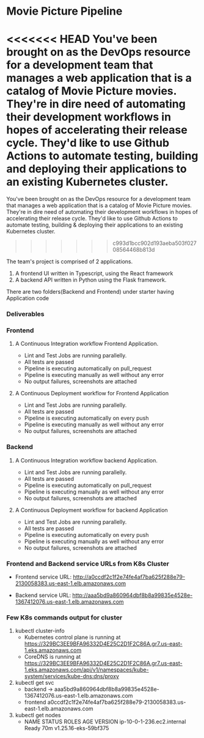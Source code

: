 # Movie Picture Pipeline

<<<<<<< HEAD
You've been brought on as the DevOps resource for a development team that manages a web application that is a catalog of Movie Picture movies. They're in dire need of automating their development workflows in hopes of accelerating their release cycle. They'd like to use Github Actions to automate testing, building and deploying their applications to an existing Kubernetes cluster.
=======
You've been brought on as the DevOps resource for a development team that manages a web application that is a catalog of Movie Picture movies. They're in dire need of automating their development workflows in hopes of accelerating their release cycle. They'd like to use Github Actions to automate testing, building & deploying their applications to an existing Kubernetes cluster.
>>>>>>> c993d1bcc902d193aeba503f02708564468b813d

The team's project is comprised of 2 applications.

1. A frontend UI written in Typescript, using the React framework
2. A backend API written in Python using the Flask framework.

There are two folders(Backend and Frontend) under starter having Application code


###  Deliverables

### Frontend

1. A Continuous Integration workflow Frontend Application.
     - Lint and Test Jobs are running parallelly.
     - All tests are passed
     - Pipeline is executing automatically on pull_request
     - Pipeline is executing manually as well without any error
     - No output failures, screenshots are attached

3. A Continuous Deployment workflow for Frontend Application
     - Lint and Test Jobs are running parallelly.
     - All tests are passed
     - Pipeline is executing automatically on every push 
     - Pipeline is executing manually as well without any error
     - No output failures, screenshots are attached

### Backend

1. A Continuous Integration workflow backend Application.
     - Lint and Test Jobs are running parallelly.
     - All tests are passed
     - Pipeline is executing automatically on pull_request
     - Pipeline is executing manually as well without any error
     -  No output failures, screenshots are attached

3. A Continuous Deployment workflow for backend Application
     - Lint and Test Jobs are running parallelly.
     - All tests are passed
     - Pipeline is executing automatically on every push 
     - Pipeline is executing manually as well without any error
     - No output failures, screenshots are attached
   
### Frontend and Backend service URLs from K8s Cluster

- Frontend service URL: http://a0ccdf2c1f2e74fe4af7ba625f288e79-2130058383.us-east-1.elb.amazonaws.com

- Backend service URL: http://aaa5bd9a860964dbf8b8a99835e4528e-1367412076.us-east-1.elb.amazonaws.com

### Few K8s commands output for cluster

1. kubectl cluster-info
     - Kubernetes control plane is running at https://329BC3EE9BFA96332D4E25C2D1F2C86A.gr7.us-east-1.eks.amazonaws.com
     - CoreDNS is running at https://329BC3EE9BFA96332D4E25C2D1F2C86A.gr7.us-east-1.eks.amazonaws.com/api/v1/namespaces/kube-system/services/kube-dns:dns/proxy
2. kubectl get svc
    - backend ->  aaa5bd9a860964dbf8b8a99835e4528e-1367412076.us-east-1.elb.amazonaws.com 
    - frontend    a0ccdf2c1f2e74fe4af7ba625f288e79-2130058383.us-east-1.elb.amazonaws.com
3. kubectl get nodes
   - NAME                         STATUS   ROLES    AGE   VERSION
     ip-10-0-1-236.ec2.internal   Ready    <none>   70m   v1.25.16-eks-59bf375


 




